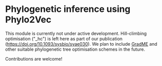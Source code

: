 # Phylogenetic inference using Phylo2Vec

This module is currently not under active development. Hill-climbing optimisation ("_hc") is left here as part of our publication (<https://doi.org/10.1093/sysbio/syae030>). We plan to include [GradME](https://github.com/Neclow/GradME) and other suitable phylogenetic tree optimisation schemes in the future.

Contributions are welcome!
